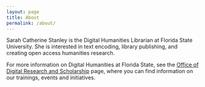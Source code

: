 ```yaml
---
layout: page
title: About
permalink: /about/
---
```


Sarah Catherine Stanley is the Digital Humanities Librarian at Florida State University. She is interested in text encoding, library publishing, and creating open access humanities research.

For more information on Digital Humanities at Florida State, see the [Office of Digital Research and Scholarship](https://lib.fsu.edu) page, where you can find information on our trainings, events and initiatives.
